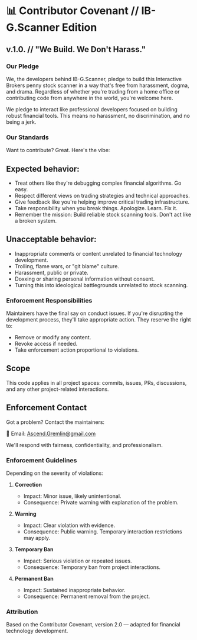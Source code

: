 # 📊 Contributor Covenant // IB-G.Scanner Edition

## v.1.0. // "We Build. We Don't Harass."

### Our Pledge
We, the developers behind IB-G.Scanner, pledge to build this Interactive Brokers penny stock scanner in a way that's free from harassment, dogma, and drama. Regardless of whether you're trading from a home office or contributing code from anywhere in the world, you're welcome here.

We pledge to interact like professional developers focused on building robust financial tools. This means no harassment, no discrimination, and no being a jerk.

### Our Standards
Want to contribute? Great. Here's the vibe:

## Expected behavior:

- Treat others like they're debugging complex financial algorithms. Go easy.
- Respect different views on trading strategies and technical approaches.
- Give feedback like you're helping improve critical trading infrastructure.
- Take responsibility when you break things. Apologize. Learn. Fix it.
- Remember the mission: Build reliable stock scanning tools. Don't act like a broken system.

## Unacceptable behavior:

- Inappropriate comments or content unrelated to financial technology development.
- Trolling, flame wars, or "git blame" culture.
- Harassment, public or private.
- Doxxing or sharing personal information without consent.
- Turning this into ideological battlegrounds unrelated to stock scanning.

### Enforcement Responsibilities
Maintainers have the final say on conduct issues. If you're disrupting the development process, they'll take appropriate action. They reserve the right to:

- Remove or modify any content.
- Revoke access if needed.
- Take enforcement action proportional to violations.

## Scope
This code applies in all project spaces: commits, issues, PRs, discussions, and any other project-related interactions.

## Enforcement Contact
Got a problem? Contact the maintainers:

📧 Email: Ascend.Gremlin@gmail.com

We'll respond with fairness, confidentiality, and professionalism.

### Enforcement Guidelines
Depending on the severity of violations:

1. **Correction**
   - Impact: Minor issue, likely unintentional.
   - Consequence: Private warning with explanation of the problem.

2. **Warning**
   - Impact: Clear violation with evidence.
   - Consequence: Public warning. Temporary interaction restrictions may apply.

3. **Temporary Ban**
   - Impact: Serious violation or repeated issues.
   - Consequence: Temporary ban from project interactions.

4. **Permanent Ban**
   - Impact: Sustained inappropriate behavior.
   - Consequence: Permanent removal from the project.

### Attribution
Based on the Contributor Covenant, version 2.0 — adapted for financial technology development.